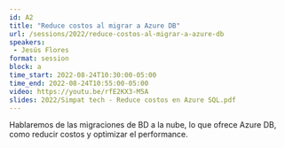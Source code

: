 ```yaml
---
id: A2
title: "Reduce costos al migrar a Azure DB"
url: /sessions/2022/reduce-costos-al-migrar-a-azure-db
speakers:
 - Jesús Flores 
format: session
block: a
time_start: 2022-08-24T10:30:00-05:00
time_end: 2022-08-24T10:55:00-05:00
video: https://youtu.be/rfE2KX3-M5A
slides: 2022/Simpat tech - Reduce costos en Azure SQL.pdf
---
```


Hablaremos de las migraciones de BD a la nube, lo que ofrece Azure DB, como reducir costos y optimizar el performance.